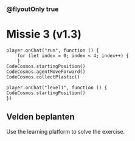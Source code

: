 <!-- ### @hideIteration true -->
### @flyoutOnly true
# Missie 3 (v1.3)
```blocks
player.onChat("run", function () {
    for (let index = 0; index < 4; index++) {
    }
CodeCosmos.startingPosition()
CodeCosmos.agentMoveForward()
CodeCosmos.collectPlastic()
```
```template
player.onChat("level1", function () {
CodeCosmos.startingPosition()
})
```
## Velden beplanten
Use the learning platform to solve the exercise.